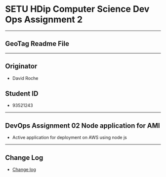 # SETU HDip Computer Science  Dev Ops Assignment 2

---

## GeoTag Readme File

---

## Originator

- David Roche

## Student ID  

- 93521243

---

## DevOps  Assignment 02 Node application for AMI

- Active application for deployment on AWS using node js

---

## Change Log

- [Change log](/CHANGELOG.md)
